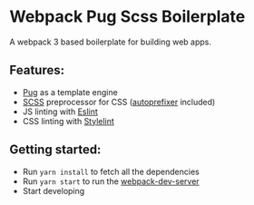 # Webpack Pug Scss Boilerplate

A webpack 3 based boilerplate for building web apps.

## Features:
* [Pug](https://pugjs.org) as a template engine
* [SCSS](http://sass-lang.com) preprocessor for CSS ([autoprefixer](https://github.com/postcss/autoprefixer) included)
* JS linting with [Eslint](https://eslint.org)
* CSS linting with [Stylelint](http://stylelint.io)

## Getting started:
* Run `yarn install` to fetch all the dependencies
* Run `yarn start` to run the [webpack-dev-server](https://github.com/webpack/webpack-dev-server)
* Start developing



